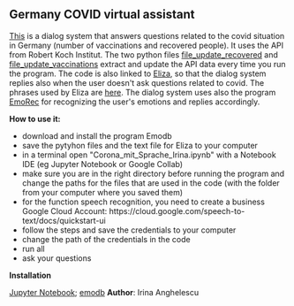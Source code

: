 ## Germany COVID virtual assistant

[This](Corona_mit_Sprache_Irina.ipynb) is a dialog system that answers questions related to the covid situation in Germany (number of vaccinations and recovered people).
It uses the API from Robert Koch Institut. The two python files [file_update_recovered](file_update_recovered.py) and [file_update_vaccinations](file_update_vaccinations.py) extract and update the API data every time you run the program.
The code is also linked to [Eliza](eliza.py), so that the dialog system replies also when the user doesn't ask questions related to covid. The phrases used by Eliza are [here](deutsch.txt).
The dialog system uses also the program [EmoRec](emorec.py) for recognizing the user's emotions and replies accordingly.

**How to use it:**
<ul>
<li>download and install the program Emodb</li>   
<li>save the pytyhon files and the text file for Eliza to your computer</li>  
<li>in a terminal open "Corona_mit_Sprache_Irina.ipynb" with a Notebook IDE (eg  Jupyter Notebook or Google Collab)</li>
<li>make sure you are in the right directory before running the program and change the paths for the files that are used in the code (with the folder from your computer where you saved them)</li>
<li>for the function speech recognition, you need to create a business Google Cloud Account: https://cloud.google.com/speech-to-text/docs/quickstart-ui </li>  
<li>follow the steps and save the credentials to your computer</li>  
<li>change the path of the credentials in the code</li>  
<li>run all</li>
<li>ask your questions</li>
</ul>

**Installation**

[Jupyter Notebook](https://jupyter.org/install); [emodb](http://emodb.bilderbar.info/docu/)
**Author**: Irina Anghelescu 
